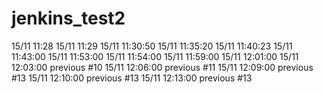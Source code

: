 # jenkins_test2
15/11 11:28
15/11 11:29
15/11 11:30:50
15/11 11:35:20
15/11 11:40:23
15/11 11:43:00
15/11 11:53:00
15/11 11:54:00
15/11 11:59:00
15/11 12:01:00
15/11 12:03:00 previous #10
15/11 12:06:00 previous #11
15/11 12:09:00 previous #13
15/11 12:10:00 previous #13
15/11 12:13:00 previous #13

